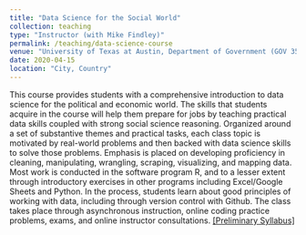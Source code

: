```yaml
---
title: "Data Science for the Social World"
collection: teaching
type: "Instructor (with Mike Findley)"
permalink: /teaching/data-science-course
venue: "University of Texas at Austin, Department of Government (GOV 355M)"
date: 2020-04-15
location: "City, Country"
---
```


This course provides students with a comprehensive introduction to data science for the political and economic world. The skills that students acquire in the course will help them prepare for jobs by teaching practical data skills coupled with strong social science reasoning. Organized around a set of substantive themes and practical tasks, each class topic is motivated by real-world problems and then backed with data science skills to solve those problems. Emphasis is placed on developing proficiency in cleaning, manipulating, wrangling, scraping, visualizing, and mapping data. Most work is conducted in the software program R, and to a lesser extent through introductory exercises in other programs including Excel/Google Sheets and Python. In the process, students learn about good principles of working with data, including through version control with Github. The class takes place through asynchronous instruction, online coding practice problems, exams, and online instructor consultations. [[Preliminary Syllabus]](/files/Data_Science_Course.pdf) 
